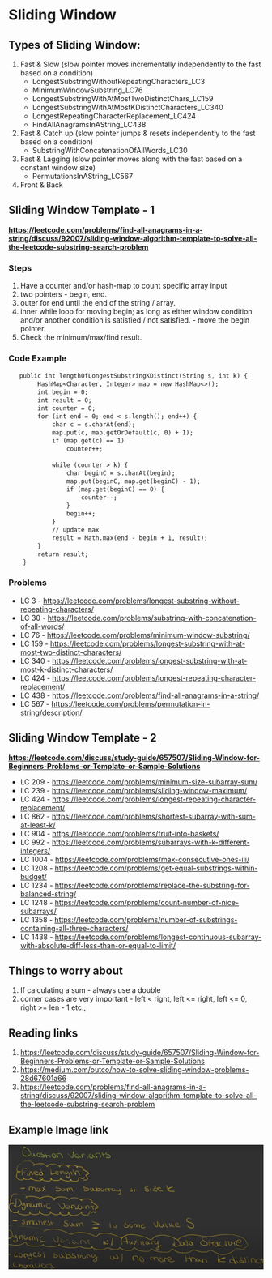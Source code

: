# Sliding Window

## Types of Sliding Window:

1. Fast & Slow (slow pointer moves incrementally independently to the fast based on a condition)
   - LongestSubstringWithoutRepeatingCharacters_LC3
   - MinimumWindowSubstring_LC76
   - LongestSubstringWithAtMostTwoDistinctChars_LC159
   - LongestSubstringWithAtMostKDistinctCharacters_LC340
   - LongestRepeatingCharacterReplacement_LC424
   - FindAllAnagramsInAString_LC438
2. Fast & Catch up (slow pointer jumps & resets independently to the fast based on a condition)
   - SubstringWithConcatenationOfAllWords_LC30
3. Fast & Lagging (slow pointer moves along with the fast based on a constant window size)
   - PermutationsInAString_LC567
4. Front & Back

## Sliding Window Template - 1
**https://leetcode.com/problems/find-all-anagrams-in-a-string/discuss/92007/sliding-window-algorithm-template-to-solve-all-the-leetcode-substring-search-problem**

### Steps
1. Have a counter and/or hash-map to count specific array input
2. two pointers - begin, end.
3. outer for end until the end of the string / array.
4. inner while loop for moving begin;
   as long as either window condition and/or another condition is satisfied / not satisfied. - move the begin pointer.
5. Check the minimum/max/find result.

### Code Example
```
   public int lengthOfLongestSubstringKDistinct(String s, int k) {
        HashMap<Character, Integer> map = new HashMap<>();
        int begin = 0;
        int result = 0;
        int counter = 0;
        for (int end = 0; end < s.length(); end++) {
            char c = s.charAt(end);
            map.put(c, map.getOrDefault(c, 0) + 1);
            if (map.get(c) == 1)
                counter++;

            while (counter > k) {
                char beginC = s.charAt(begin);
                map.put(beginC, map.get(beginC) - 1);
                if (map.get(beginC) == 0) {
                    counter--;
                }
                begin++;
            }
            // update max
            result = Math.max(end - begin + 1, result);
        }
        return result;
    }
```
### Problems
- LC 3 - https://leetcode.com/problems/longest-substring-without-repeating-characters/
- LC 30 - https://leetcode.com/problems/substring-with-concatenation-of-all-words/
- LC 76 - https://leetcode.com/problems/minimum-window-substring/
- LC 159 - https://leetcode.com/problems/longest-substring-with-at-most-two-distinct-characters/
- LC 340 - https://leetcode.com/problems/longest-substring-with-at-most-k-distinct-characters/
- LC 424 - https://leetcode.com/problems/longest-repeating-character-replacement/
- LC 438 - https://leetcode.com/problems/find-all-anagrams-in-a-string/
- LC 567 - https://leetcode.com/problems/permutation-in-string/description/

## Sliding Window Template - 2
**https://leetcode.com/discuss/study-guide/657507/Sliding-Window-for-Beginners-Problems-or-Template-or-Sample-Solutions**
- LC 209 - https://leetcode.com/problems/minimum-size-subarray-sum/
- LC 239 - https://leetcode.com/problems/sliding-window-maximum/
- LC 424 - https://leetcode.com/problems/longest-repeating-character-replacement/
- LC 862 - https://leetcode.com/problems/shortest-subarray-with-sum-at-least-k/
- LC 904 - https://leetcode.com/problems/fruit-into-baskets/
- LC 992 - https://leetcode.com/problems/subarrays-with-k-different-integers/
- LC 1004 - https://leetcode.com/problems/max-consecutive-ones-iii/
- LC 1208 - https://leetcode.com/problems/get-equal-substrings-within-budget/
- LC 1234 - https://leetcode.com/problems/replace-the-substring-for-balanced-string/
- LC 1248 - https://leetcode.com/problems/count-number-of-nice-subarrays/
- LC 1358 - https://leetcode.com/problems/number-of-substrings-containing-all-three-characters/
- LC 1438 - https://leetcode.com/problems/longest-continuous-subarray-with-absolute-diff-less-than-or-equal-to-limit/


## Things to worry about
1. If calculating a sum - always use a double
2. corner cases are very important - left < right, left <= right, left <= 0, right >= len - 1 etc.,

## Reading links
1. https://leetcode.com/discuss/study-guide/657507/Sliding-Window-for-Beginners-Problems-or-Template-or-Sample-Solutions
2. https://medium.com/outco/how-to-solve-sliding-window-problems-28d67601a66
3. https://leetcode.com/problems/find-all-anagrams-in-a-string/discuss/92007/sliding-window-algorithm-template-to-solve-all-the-leetcode-substring-search-problem

## Example Image link
![image alt <](question_variants.png)
